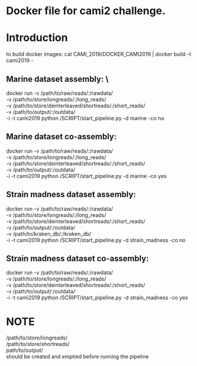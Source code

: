 # Docker file for cami2 challenge.

# Introduction 
to build docker images:
cat CAMI_2019/DOCKER_CAMI2019 | docker build  -t cami2019 -

## Marine dataset assembly: \
docker run -v /path/to/raw/reads/:/rawdata/ \
-v /path/to/store/longreads/:/long_reads/ \
-v /path/to/store/deinterleaved/shortreads/:/short_reads/ \
-v /path/to/output/:/outdata/ \
-i -t cami2019 python /SCRIPT/start_pipeline.py -d marine -co no

## Marine dataset co-assembly:
docker run -v /path/to/raw/reads/:/rawdata/ \
-v /path/to/store/longreads/:/long_reads/ \
-v /path/to/store/deinterleaved/shortreads/:/short_reads/ \
-v /path/to/output/:/outdata/ \
-i -t cami2019 python /SCRIPT/start_pipeline.py -d marine -co yes

## Strain madness dataset assembly:
docker run -v /path/to/raw/reads/:/rawdata/ \
-v /path/to/store/longreads/:/long_reads/ \
-v /path/to/store/deinterleaved/shortreads/:/short_reads/ \
-v /path/to/output/:/outdata/ \
-v /path/to/kraken_db/:/kraken_db/ \
-i -t cami2019 python /SCRIPT/start_pipeline.py -d strain_madness -co no

## Strain madness dataset co-assembly:
docker run -v /path/to/raw/reads/:/rawdata/ \
-v /path/to/store/longreads/:/long_reads/ \
-v /path/to/store/deinterleaved/shortreads/:/short_reads/ \
-v /path/to/output/:/outdata/ \
-i -t cami2019 python /SCRIPT/start_pipeline.py -d strain_madness -co yes

# NOTE
/path/to/store/longreads/ \
/path/to/store/shortreads/ \
path/to/output/ \
should be created and emptied before running the pipeline
